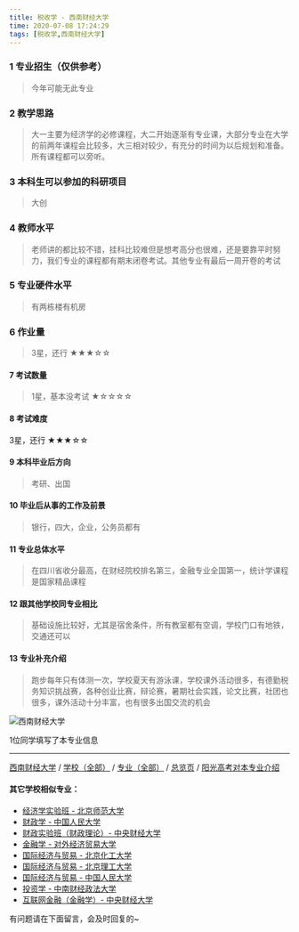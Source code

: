 ```yaml
---
title: 税收学 - 西南财经大学
time: 2020-07-08 17:24:29
tags: [税收学,西南财经大学]
---
```

### 1 专业招生（仅供参考）  
> 今年可能无此专业


### 2 教学思路
> 大一主要为经济学的必修课程，大二开始逐渐有专业课，大部分专业在大学的前两年课程会比较多，大三相对较少，有充分的时间为以后规划和准备。所有课程都可以旁听。


### 3 本科生可以参加的科研项目
>  大创


### 4 教师水平
> 老师讲的都比较不错，挂科比较难但是想考高分也很难，还是要靠平时努力，我们专业的课程都有期末闭卷考试。其他专业有最后一周开卷的考试


### 5 专业硬件水平
> 有两栋楼有机房


### 6 作业量
>3星，还行
★★★☆☆



#### 7 考试数量
>1星，基本没考试
★☆☆☆☆


#### 8 考试难度
> 
3星，还行
★★★☆☆


#### 9 本科毕业后方向
> 考研、出国


#### 10 毕业后从事的工作及前景
> 银行，四大，企业，公务员都有


#### 11 专业总体水平
> 在四川省收分最高，在财经院校排名第三，金融专业全国第一，统计学课程是国家精品课程


#### 12 跟其他学校同专业相比
> 基础设施比较好，尤其是宿舍条件，所有教室都有空调，学校门口有地铁，交通还可以


#### 13 专业补充介绍
> 跑步每年只有体测一次，学校夏天有游泳课，学校课外活动很多，有德勤税务知识挑战赛，各种创业比赛，辩论赛，暑期社会实践，论文比赛，社团也很多，课外活动十分丰富，也有很多出国交流的机会


![西南财经大学](http://upload-images.jianshu.io/upload_images/6206192-dcd4635265cb619b.jpeg?imageMogr2/auto-orient/strip%7CimageView2/2/w/1240)

1位同学填写了本专业信息
***
[西南财经大学](https://univgo.github.io/2020/07/08/西南财经大学) / [学校（全部）](https://univgo.github.io/2020/07/09/学校汇总页) / [专业（全部）](https://univgo.github.io/2020/07/09/专业汇总页) / [总览页](https://univgo.github.io/2020/07/09/总览) / [阳光高考对本专业介绍](http://gaokao.chsi.com.cn/sch/zyk/view.do?schId=73396441&specId=73381111)

#### 其它学校相似专业：
- [经济学实验班 - 北京师范大学](https://univgo.github.io/2020/07/08/经济学实验班%20-%20北京师范大学)
- [财政学 - 中国人民大学](https://univgo.github.io/2020/07/08/财政学%20-%20中国人民大学)
- [财政实验班（财政理论）- 中央财经大学](https://univgo.github.io/2020/07/08/财政实验班（财政理论）-%20%20中央财经大学)
- [金融学 - 对外经济贸易大学](https://univgo.github.io/2020/07/08/金融学%20-%20对外经济贸易大学)
- [国际经济与贸易 - 北京化工大学](https://univgo.github.io/2020/07/08/国际经济与贸易%20-%20北京化工大学)
- [国际经济与贸易 - 北京理工大学](https://univgo.github.io/2020/07/08/国际经济与贸易%20-%20北京理工大学)
- [国际经济与贸易 - 中国人民大学](https://univgo.github.io/2020/07/08/国际经济与贸易%20-%20中国人民大学)
- [投资学 - 中南财经政法大学](https://univgo.github.io/2020/07/08/投资学%20-%20中南财经政法大学)
- [互联网金融（金融学）- 中央财经大学](https://univgo.github.io/2020/07/08/互联网金融（金融学）-%20%20中央财经大学)


有问题请在下面留言，会及时回复的~
